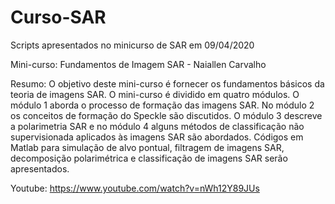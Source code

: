 # Curso-SAR
Scripts apresentados no minicurso de SAR em 09/04/2020

Mini-curso: Fundamentos de Imagem SAR - Naiallen Carvalho

Resumo: O objetivo deste mini-curso é fornecer os fundamentos básicos da teoria de imagens SAR. O mini-curso é dividido em quatro módulos. O módulo 1 aborda o processo de formação das imagens SAR. No módulo 2 os conceitos de formação do Speckle são discutidos. O módulo 3 descreve a polarimetria SAR e no módulo 4 alguns métodos de classificação não supervisionada aplicados às imagens SAR são abordados. Códigos em Matlab para simulação de alvo pontual, filtragem de imagens SAR, decomposição polarimétrica e classificação de imagens SAR serão apresentados.

Youtube: https://www.youtube.com/watch?v=nWh12Y89JUs
